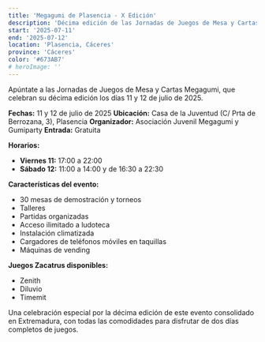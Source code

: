 ```yaml
---
title: 'Megagumi de Plasencia - X Edición'
description: 'Décima edición de las Jornadas de Juegos de Mesa y Cartas Megagumi con 30 mesas de demostración.'
start: '2025-07-11'
end: '2025-07-12'
location: 'Plasencia, Cáceres'
province: 'Cáceres'
color: '#673AB7'
# heroImage: ''
---
```


Apúntate a las Jornadas de Juegos de Mesa y Cartas Megagumi, que celebran su décima edición los días 11 y 12 de julio de 2025.

**Fechas:** 11 y 12 de julio de 2025
**Ubicación:** Casa de la Juventud (C/ Prta de Berrozana, 3), Plasencia
**Organizador:** Asociación Juvenil Megagumi y Gumiparty
**Entrada:** Gratuita

**Horarios:**
- **Viernes 11:** 17:00 a 22:00
- **Sábado 12:** 11:00 a 14:00 y de 16:30 a 22:30

**Características del evento:**
- 30 mesas de demostración y torneos
- Talleres
- Partidas organizadas
- Acceso ilimitado a ludoteca
- Instalación climatizada
- Cargadores de teléfonos móviles en taquillas
- Máquinas de vending

**Juegos Zacatrus disponibles:**
- Zenith
- Diluvio
- Timemit

Una celebración especial por la décima edición de este evento consolidado en Extremadura, con todas las comodidades para disfrutar de dos días completos de juegos.
